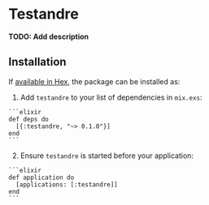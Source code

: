 # Testandre

**TODO: Add description**

## Installation

If [available in Hex](https://hex.pm/docs/publish), the package can be installed as:

  1. Add `testandre` to your list of dependencies in `mix.exs`:

    ```elixir
    def deps do
      [{:testandre, "~> 0.1.0"}]
    end
    ```

  2. Ensure `testandre` is started before your application:

    ```elixir
    def application do
      [applications: [:testandre]]
    end
    ```

